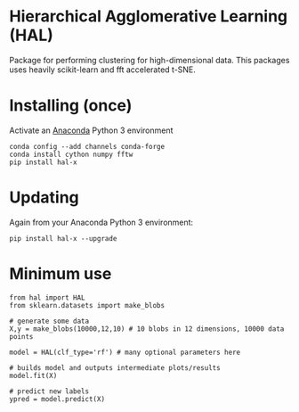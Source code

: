 # Hierarchical Agglomerative Learning (HAL)
Package for performing clustering for high-dimensional data. This packages uses heavily scikit-learn and fft accelerated t-SNE. 

# Installing (once)
Activate an [Anaconda](https://conda.io/docs/user-guide/tasks/manage-environments.html) Python 3 environment
```
conda config --add channels conda-forge
conda install cython numpy fftw
pip install hal-x
```
# Updating
Again from your Anaconda Python 3 environment:
```
pip install hal-x --upgrade
```
# Minimum use
```
from hal import HAL
from sklearn.datasets import make_blobs

# generate some data
X,y = make_blobs(10000,12,10) # 10 blobs in 12 dimensions, 10000 data points

model = HAL(clf_type='rf') # many optional parameters here

# builds model and outputs intermediate plots/results
model.fit(X)

# predict new labels
ypred = model.predict(X)
```
